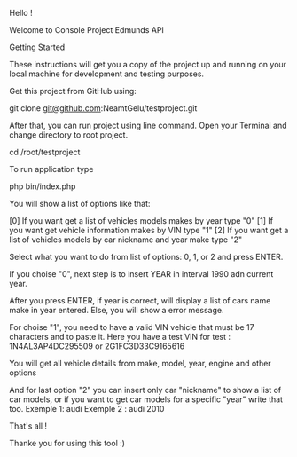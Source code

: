 Hello !

Welcome to Console Project Edmunds API

Getting Started

These instructions will get you a copy of the project up and running on your local machine for development and testing purposes.

Get this project from GitHub using:

git clone git@github.com:NeamtGelu/testproject.git

After that, you can run project using line command.
Open your Terminal and change directory to root project.

cd /root/testproject

To run application type

php bin/index.php

You will show a list of options like that:

  [0] If you want get a list of vehicles models makes by year type "0"
  [1] If you want get vehicle information makes by VIN type "1"
  [2] If you want get a list of vehicles models by car nickname and year make type "2"

Select what you want to do from list of options: 0, 1, or 2 and press ENTER.

If you choise "0", next step is to insert YEAR in interval 1990 adn current year.

After you press ENTER, if year is correct, will display a list of cars name make in year entered.
Else, you will show a error message.

For choise "1", you need to have a valid VIN vehicle that must be 17 characters and to paste it.
Here you have a test VIN for test : 1N4AL3AP4DC295509 or 2G1FC3D33C9165616

You will get all vehicle details from make, model, year, engine and other options

And for last option "2" you can insert only car "nickname" to show a list of car models, or if you want to get car models for a specific "year" write that too.
Exemple 1: audi
Exemple 2 : audi 2010

That's all !

Thanke you for using this tool :)